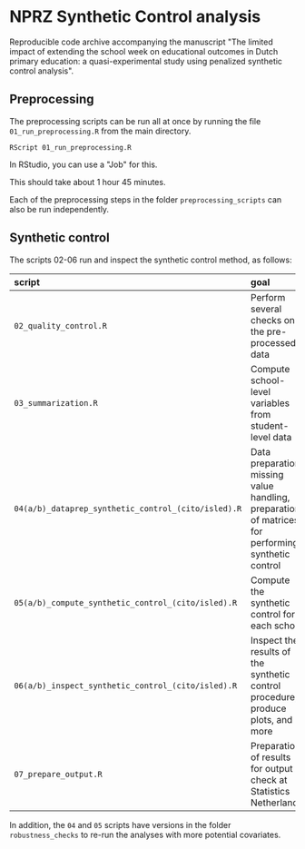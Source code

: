 # NPRZ Synthetic Control analysis

Reproducible code archive accompanying the manuscript "The limited impact of extending the school week on educational outcomes in Dutch primary education: a quasi-experimental study using penalized synthetic control analysis".

## Preprocessing
The preprocessing scripts can be run all at once by running the file `01_run_preprocessing.R` from the main directory.

```
RScript 01_run_preprocessing.R
```

In RStudio, you can use a "Job" for this.

This should take about 1 hour 45 minutes.

Each of the preprocessing steps in the folder `preprocessing_scripts` can also be run independently.

## Synthetic control

The scripts 02-06 run and inspect the synthetic control method, as follows:

| script | goal |
| :----- | :--- |
| `02_quality_control.R` | Perform several checks on the pre-processed data |
| `03_summarization.R` | Compute school-level variables from student-level data |
| `04(a/b)_dataprep_synthetic_control_(cito/isled).R` | Data preparation, missing value handling, preparation of matrices for performing synthetic control |
| `05(a/b)_compute_synthetic_control_(cito/isled).R` | Compute the synthetic control for each school |
| `06(a/b)_inspect_synthetic_control_(cito/isled).R` | Inspect the results of the synthetic control procedure, produce plots, and more |
| `07_prepare_output.R` | Preparation of results for output check at Statistics Netherlands |

In addition, the `04` and `05` scripts have versions in the folder `robustness_checks` to re-run the analyses with more potential covariates.

